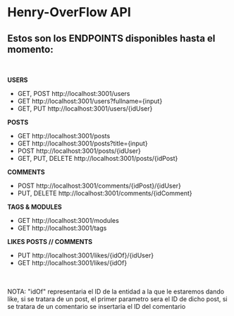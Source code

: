 # Henry-OverFlow API

## Estos son los ENDPOINTS disponibles hasta el momento:
<br/>

__USERS__

  - GET, POST http://localhost:3001/users
  - GET http://localhost:3001/users?fullname={input}
  - GET, PUT http://localhost:3001/users/{idUser}

__POSTS__

  - GET http://localhost:3001/posts
  - GET http://localhost:3001/posts?title={input}
  - POST http://localhost:3001/posts/{idUser}
  - GET, PUT, DELETE http://localhost:3001/posts/{idPost}
  
__COMMENTS__

  - POST http://localhost:3001/comments/{idPost}/{idUser}
  - PUT, DELETE http://localhost:3001/comments/{idComment}

__TAGS & MODULES__

  - GET http://localhost:3001/modules
  - GET http://localhost:3001/tags

__LIKES POSTS // COMMENTS__
  - PUT http://localhost:3001/likes/{idOf}/{idUser}
  - GET http://localhost:3001/likes/{idOf}
  <br/>
  <br/>
  NOTA: "idOf" representaria el ID de la entidad a la que le estaremos dando like, si se tratara de un post, el primer parametro sera el ID de dicho post, si se tratara de un comentario se insertaria el ID del comentario